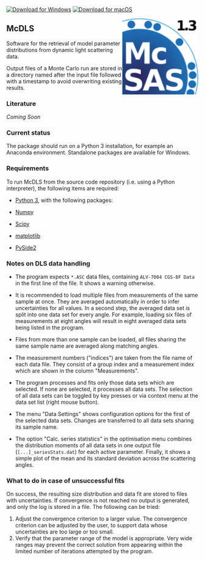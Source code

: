 <a href="https://github.com/BAMresearch/McDLS/releases/download/dls_1.0.1/McDLS.1.0.1.for.Windows.zip" target="_blank"><img src="https://img.shields.io/badge/Download%20for%20Windows-1.0.1-orange" alt="Download for Windows"></a>
<a href="https://github.com/BAMresearch/McDLS/releases/download/dls_1.0.2/McDLS.1.0.2.for.MacOS.dmg" target="_blank"><img src="https://img.shields.io/badge/Download%20for%20macOS-1.0.2-orange" alt="Download for macOS"></a>

<img align="right" width="200px" src="src/mcsas/resources/icon/mcsas_0128.png">

## McDLS

Software for the retrieval of model parameter distributions from
dynamic light scattering data.

Output files of a Monte Carlo run are stored in a directory named after
the input file followed with a timestamp to avoid overwriting existing
results.

### Literature

*Coming Soon*

### Current status ###

The package should run on a Python 3 installation, for example an Anaconda environment.
Standalone packages are available for Windows. 

### Requirements ###

To run McDLS from the source code repository (i.e. using a Python interpreter), the following items are required:

- [Python 3](https://www.python.org/downloads/), with the following packages:

- [Numpy](http://www.scipy.org/scipylib/download.html) 

- [Scipy](http://www.scipy.org/scipylib/download.html) 

- [matplotlib](http://matplotlib.org/downloads.html) 

- [PySide2](https://pypi.org/project/PySide2/) 

### Notes on DLS data handling

- The program expects `*.ASC` data files, containing `ALV-7004 CGS-8F Data`
in the first line of the file. It shows a warning otherwise.

- It is recommended to load multiple files from measurements of the same
 sample at once. They are averaged automatically in order to infer
 uncertainties for all values. In a second step, the averaged data set is
 split into one data set for every angle. For example, loading six files of
 measurements at eight angles will result in eight averaged data sets being
 listed in the program.

- Files from more than one sample can be loaded, all files sharing
 the same sample name are averaged along matching angles.

- The measurement numbers ("indices") are taken from the file name of
 each data file. They consist of a group index and a measurement index which
 are shown in the column "Measurements".

- The program processes and fits only those data sets which are selected.
 If none are selected, it processes all data sets. The selection of all data
 sets can be toggled by <Ctrl-A> key presses or via context menu at the
 data set list (right mouse button).

- The menu "Data Settings" shows configuration options for the first of
 the selected data sets. Changes are transferred to all data sets sharing its
 sample name.

- The option "Calc. series statistics" in the optimisation menu combines the
 distribution moments of all data sets in one output file
 (`[...]_seriesStats.dat`) for each active parameter. Finally, it shows a
 simple plot of the mean and its standard deviation across
 the scattering angles.
 
### What to do in case of unsuccessful fits

On success, the resulting size distribution
and data fit are stored to files with uncertainties.
If convergence is not reached no output is generated, and only the
log is stored in a file. The following can be tried:

 1) Adjust the convergence criterion to a larger value. 
    The convergence criterion can be adjusted by the user, to support
    data whose uncertainties are too large or too small.
 2) Verify that the parameter range of the model is appropriate. Very
    wide ranges may prevent the correct solution from appearing within
    the limited number of iterations attempted by the program.
 
